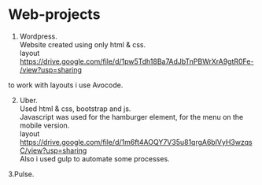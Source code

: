 # Web-projects
1. Wordpress. <br>
Website created using only html & css.  <br>
layout <br>
https://drive.google.com/file/d/1pw5Tdh18Ba7AdJbTnPBWrXrA9gtR0Fe-/view?usp=sharing <br>

to work with layouts i use Avocode. <br>

2. Uber. <br>
Used html & css, bootstrap and js. <br>
Javascript was used for the hamburger element, for the menu on the mobile version. <br>
layout <br>
https://drive.google.com/file/d/1m6ft4AOQY7V35u81qrgA6blVyH3wzqsC/view?usp=sharing <br>
Also i used gulp to automate some processes. <br>

3.Pulse.
